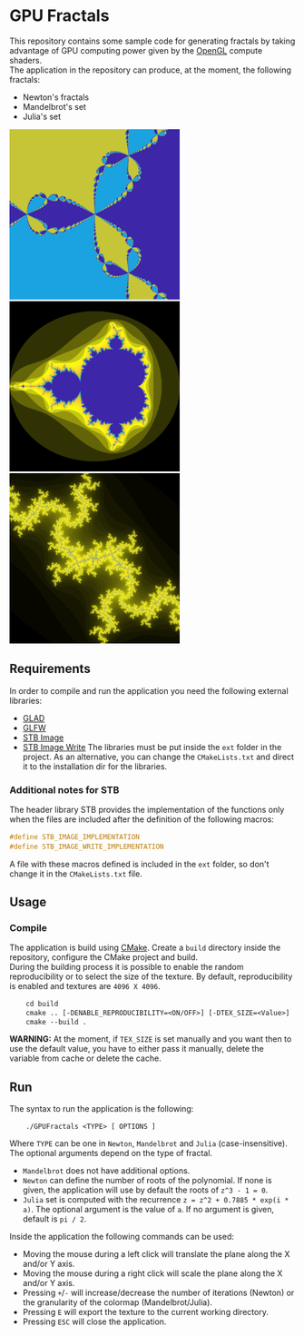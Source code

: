 # GPU Fractals
This repository contains some sample code for generating fractals by taking advantage of GPU computing power given by the [OpenGL](https://www.opengl.org/) compute shaders.  
The application in the repository can produce, at the moment, the following fractals:
 - Newton's fractals
 - Mandelbrot's set
 - Julia's set

<img src="imgs/newton.png" width=300px><img src="imgs/mandelbrot.png" width=300px><img src="imgs/julia.png" width=300px>


## Requirements
In order to compile and run the application you need the following external libraries:
 - [GLAD](https://glad.dav1d.de/)
 - [GLFW](https://www.glfw.org/)
 - [STB Image](https://github.com/nothings/stb/blob/master/stb_image.h)
 - [STB Image Write](https://github.com/nothings/stb/blob/master/stb_image_write.h)
The libraries must be put inside the `ext` folder in the project. As an alternative, you can change the `CMakeLists.txt` and direct it to the installation dir for the libraries.  

### Additional notes for STB
The header library STB provides the implementation of the functions only when the files are included after the definition of the following macros:
```c
#define STB_IMAGE_IMPLEMENTATION
#define STB_IMAGE_WRITE_IMPLEMENTATION
```
A file with these macros defined is included in the `ext` folder, so don't change it in the `CMakeLists.txt` file.

## Usage
### Compile
The application is build using [CMake](https://cmake.org/). Create a `build` directory inside the repository, configure the CMake project and build.  
During the building process it is possible to enable the random reproducibility or to select the size of the texture. By default, reproducibility is enabled and textures are `4096 X 4096`.
```
    cd build
    cmake .. [-DENABLE_REPRODUCIBILITY=<ON/OFF>] [-DTEX_SIZE=<Value>]
    cmake --build .
```
**WARNING:** At the moment, if `TEX_SIZE` is set manually and you want then to use the default value, you have to either pass it manually, delete the variable from cache or delete the cache.

## Run
The syntax to run the application is the following:
```
    ./GPUFractals <TYPE> [ OPTIONS ]
```
Where `TYPE` can be one in `Newton`, `Mandelbrot` and `Julia` (case-insensitive). The optional arguments depend on the type of fractal.
 - `Mandelbrot` does not have additional options.
 - `Newton` can define the number of roots of the polynomial. If none is given, the application will use by default the roots of `z^3 - 1 = 0`.
 - `Julia` set is computed with the recurrence `z = z^2 + 0.7885 * exp(i * a)`. The optional argument is the value of `a`. If no argument is given, default is `pi / 2`.

Inside the application the following commands can be used:
 - Moving the mouse during a left click will translate the plane along the X and/or Y axis.
 - Moving the mouse during a right click will scale the plane along the X and/or Y axis.
 - Pressing `+`/`-` will increase/decrease the number of iterations (Newton) or the granularity of the colormap (Mandelbrot/Julia).
 - Pressing `E` will export the texture to the current working directory.
 - Pressing `ESC` will close the application.